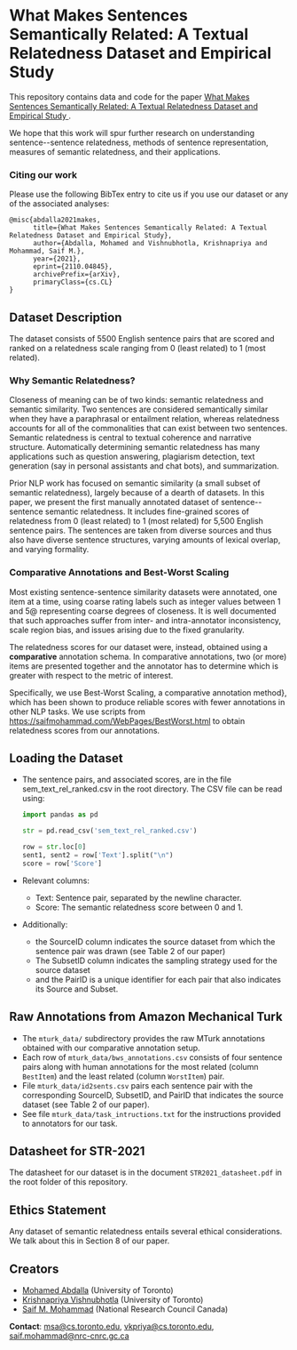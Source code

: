 #  What Makes Sentences Semantically Related: A Textual Relatedness Dataset and Empirical Study  

This repository contains data and code for the paper [What Makes Sentences Semantically Related: A Textual Relatedness Dataset and Empirical Study ](https://arxiv.org/abs/2110.04845). 

We hope that this work will spur further research on understanding sentence--sentence relatedness, methods of sentence representation, measures of semantic relatedness, and their applications.

### Citing our work 
Please use the following BibTex entry to cite us if you use our dataset or any of the associated analyses:

```
@misc{abdalla2021makes,
      title={What Makes Sentences Semantically Related: A Textual Relatedness Dataset and Empirical Study}, 
      author={Abdalla, Mohamed and Vishnubhotla, Krishnapriya and Mohammad, Saif M.},
      year={2021},
      eprint={2110.04845},
      archivePrefix={arXiv},
      primaryClass={cs.CL}
}
```

## Dataset Description

The dataset consists of 5500 English sentence pairs that are scored and ranked on a relatedness scale ranging from 0 (least related) to 1 (most related). 

### Why Semantic Relatedness?
Closeness of meaning can be of two kinds: semantic relatedness and semantic similarity. Two sentences are considered semantically similar when they have a paraphrasal or entailment relation, whereas relatedness accounts for all of the commonalities that can exist between two sentences. Semantic relatedness is central to textual coherence and narrative structure. Automatically determining semantic relatedness has many applications such as question answering, plagiarism detection, text generation (say in personal assistants and chat bots), and summarization. 

Prior NLP work has focused on semantic similarity (a small subset of semantic relatedness), largely because of a dearth of datasets. In this paper, we present the first manually annotated dataset of sentence--sentence semantic relatedness. It includes fine-grained scores of relatedness from 0 (least related) to 1 (most related) for 5,500 English sentence pairs. The sentences are taken from diverse sources and thus also have diverse sentence structures, varying amounts of lexical overlap, and varying formality.

### Comparative Annotations and Best-Worst Scaling 
Most existing sentence-sentence similarity datasets were annotated, one item at a time, using coarse rating labels such as integer values between 1 and 5\@ representing coarse degrees of closeness. It is well documented that such approaches suffer from inter- and intra-annotator inconsistency, scale region bias, and issues arising due to the fixed granularity.

The relatedness scores for our dataset were, instead, obtained using a __comparative__ annotation schema. In comparative annotations, two (or more) items are presented together and the annotator has to determine which is greater with respect to the metric of interest.

Specifically, we use Best-Worst Scaling, a comparative annotation method}, which has been shown  to produce reliable scores with fewer annotations in other NLP tasks. We use scripts from https://saifmohammad.com/WebPages/BestWorst.html to obtain relatedness scores from our annotations.


## Loading the Dataset
- The sentence pairs, and associated scores, are in the file sem_text_rel_ranked.csv in the root directory. The CSV file can be read using:

  ```python
  import pandas as pd
  
  str = pd.read_csv('sem_text_rel_ranked.csv')
  
  row = str.loc[0]
  sent1, sent2 = row['Text'].split("\n")
  score = row['Score']
  ```

- Relevant columns: 

  - Text: Sentence pair, separated by the newline character.
  - Score: The semantic relatedness score between 0 and 1. 

- Additionally:
  - the SourceID column indicates the source dataset from which the sentence pair was drawn (see Table 2 of our paper)
  - The SubsetID column indicates the sampling strategy used for the source dataset
  - and the PairID is a unique identifier for each pair that also indicates its Source and Subset.


## Raw Annotations from Amazon Mechanical Turk

- The `mturk_data/` subdirectory provides the raw MTurk annotations obtained with our comparative annotation setup.
- Each row of `mturk_data/bws_annotations.csv` consists of four sentence pairs along with human annotations for the most related (column `BestItem`) and the least related (column `WorstItem`) pair. 
- File `mturk_data/id2sents.csv` pairs each sentence pair with the corresponding SourceID, SubsetID, and PairID that indicates the source dataset (see Table 2 of our paper).
- See file `mturk_data/task_intructions.txt` for the instructions provided to annotators for our task.


## Datasheet for STR-2021
The datasheet for our dataset is in the document `STR2021_datasheet.pdf` in the root folder of this repository.

## Ethics Statement
Any dataset of semantic relatedness entails several ethical considerations. We talk about this in Section 8 of our paper.

## Creators
- [Mohamed Abdalla](https://www.cs.toronto.edu/~msa/index_all.html) (University of Toronto)
- [Krishnapriya Vishnubhotla](https://priya22.github.io/) (University of Toronto)
- [Saif M. Mohammad](http://saifmohammad.com/) (National Research Council Canada)

**Contact**: msa@cs.toronto.edu, vkpriya@cs.toronto.edu, saif.mohammad@nrc-cnrc.gc.ca
